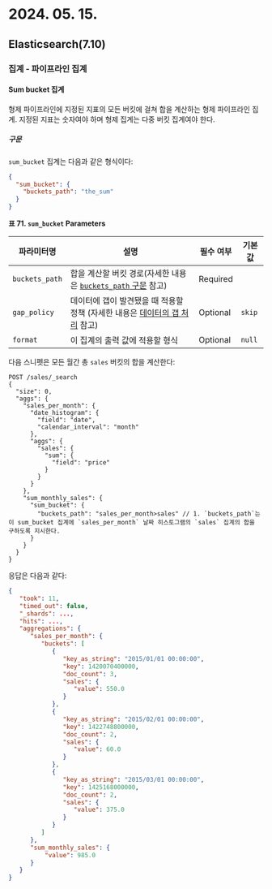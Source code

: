 # 2024. 05. 15.

## Elasticsearch(7.10)

### 집계 - 파이프라인 집계

#### Sum bucket 집계

형제 파이프라인에 지정된 지표의 모든 버킷에 걸쳐 합을 계산하는 형제 파이프라인 집계. 지정된 지표는 숫자여야 하며 형제 집계는 다중 버킷 집계여야 한다.

##### 구문

`sum_bucket` 집계는 다음과 같은 형식이다:

```json
{
  "sum_bucket": {
    "buckets_path": "the_sum"
  }
}
```

**표 71. `sum_bucket` Parameters**

| 파라미터명     | 설명                                                         | 필수 여부 | 기본값 |
| -------------- | ------------------------------------------------------------ | --------- | ------ |
| `buckets_path` | 합을 계산할 버킷 경로(자세한 내용은 [`buckets_path` 구문](https://www.elastic.co/guide/en/elasticsearch/reference/7.10/search-aggregations-pipeline.html#buckets-path-syntax) 참고) | Required  |        |
| `gap_policy`   | 데이터에 갭이 발견됐을 때 적용할 정책 (자세한 내용은 [데이터의 갭 처리](https://www.elastic.co/guide/en/elasticsearch/reference/7.10/search-aggregations-pipeline.html#gap-policy) 참고) | Optional  | `skip` |
| `format`       | 이 집계의 출력 값에 적용할 형식                              | Optional  | `null` |

다음 스니펫은 모든 월간 총 `sales` 버킷의 합을 계산한다:

```http
POST /sales/_search
{
  "size": 0,
  "aggs": {
    "sales_per_month": {
      "date_histogram": {
        "field": "date",
        "calendar_interval": "month"
      },
      "aggs": {
        "sales": {
          "sum": {
            "field": "price"
          }
        }
      }
    },
    "sum_monthly_sales": {
      "sum_bucket": {
        "buckets_path": "sales_per_month>sales" // 1. `buckets_path`는 이 sum_bucket 집계에 `sales_per_month` 날짜 히스토그램의 `sales` 집계의 합을 구하도록 지시한다.
      }
    }
  }
}
```

응답은 다음과 같다:

```json
{
   "took": 11,
   "timed_out": false,
   "_shards": ...,
   "hits": ...,
   "aggregations": {
      "sales_per_month": {
         "buckets": [
            {
               "key_as_string": "2015/01/01 00:00:00",
               "key": 1420070400000,
               "doc_count": 3,
               "sales": {
                  "value": 550.0
               }
            },
            {
               "key_as_string": "2015/02/01 00:00:00",
               "key": 1422748800000,
               "doc_count": 2,
               "sales": {
                  "value": 60.0
               }
            },
            {
               "key_as_string": "2015/03/01 00:00:00",
               "key": 1425168000000,
               "doc_count": 2,
               "sales": {
                  "value": 375.0
               }
            }
         ]
      },
      "sum_monthly_sales": {
          "value": 985.0
      }
   }
}
```

